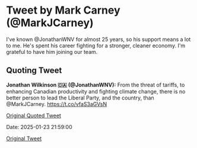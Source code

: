 # Tweet by Mark Carney (@MarkJCarney)

I've known @JonathanWNV for almost 25 years, so his support means a lot to me. He's spent his career fighting for a stronger, cleaner economy. I'm grateful to have him joining our team.

## Quoting Tweet

**Jonathan Wilkinson 🇨🇦 (@JonathanWNV):** From the threat of tariffs, to enhancing Canadian productivity and fighting climate change, there is no better person to lead the Liberal Party, and the country, than @MarkJCarney. https://t.co/vfaS3aGVsN

[Original Quoted Tweet](https://x.com/JonathanWNV/status/1882503980049412169)

Date: 2025-01-23 21:59:00

[Original Tweet](https://x.com/MarkJCarney/status/1882548613257285846)
